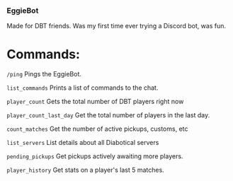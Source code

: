 ### EggieBot

Made for DBT friends. Was my first time ever trying a Discord bot, was fun.

# Commands:

`/ping`
Pings the EggieBot.

`list_commands`
Prints a list of commands to the chat.

`player_count`
Gets the total number of DBT players right now

`player_count_last_day`
Get the total number of players in the last day.

`count_matches`
Get the number of active pickups, customs, etc

`list_servers`
List details about all Diabotical servers

`pending_pickups`
Get pickups actively awaiting more players.

`player_history`
Get stats on a player's last 5 matches.

